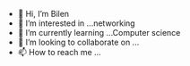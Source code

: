 - 👋 Hi, I’m Bilen
- 👀 I’m interested in ...networking 
- 🌱 I’m currently learning ...Computer science 
- 💞️ I’m looking to collaborate on ...
- 📫 How to reach me ...

<!---
Bilengithub/Bilengithub is a ✨ special ✨ repository because its `README.md` (this file) appears on your GitHub profile.
You can click the Preview link to take a look at your changes.
--->
